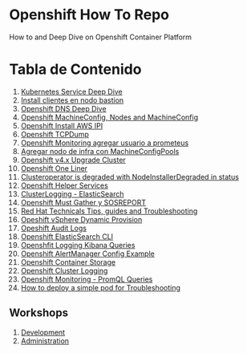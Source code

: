 Openshift How To Repo
=====================

How to and Deep Dive on Openshift Container Platform

# Tabla de Contenido

1. [Kubernetes Service Deep Dive](howto/kubernetes-service-deep-dive.md)
2. [Install clientes en nodo bastion](howto/install-clientes.md)
3. [Openshift DNS Deep Dive](howto/openshift-dns-deep-dive.md)
4. [Openshift MachineConfig, Nodes and MachineConfig](howto/openshift-machineconfigpool.md)
5. [Openshift Install AWS IPI](howto/openshift-install-aws-ipi.adoc)
6. [Openshift TCPDump](howto/openshift-tcpdump.adoc)
7. [Openshift Monitoring agregar usuario a prometeus](howto/openshift-monitoring-prometheus-user.adoc)
8. [Agregar nodo de infra con MachineConfigPools](howto/openshift-machineconfigpools.sh)
9. [Openshift v4.x Upgrade Cluster](howto/openshift-upgrade.md)
10. [Openshift One Liner](howto/openshift-oneliner.sh)
11. [Clusteroperator is degraded with NodeInstallerDegraded in status](https://access.redhat.com/solutions/4849711)
12. [Openshift Helper Services](https://github.com/RedHatOfficial/ocp4-helpernode)
13. [ClusterLogging - ElasticSearch](howto/openshift-clusterlogging.sh)
14. [Openshift Must Gather y SOSREPORT](howto/openshift-sosreport-must-gather.md)
15. [Red Hat Technicals Tips, guides and Troubleshooting](https://access.redhat.com/articles/4217411)
16. [Opeshift vSphere Dynamic Provision](howto/openshift-vmware-dynamic-provision.sh)
17. [Opeshift Audit Logs](howto/openshift-audit-logs.sh)
18. [Openshift ElasticSearch CLI](howto/openshift-elasticsearch-cli.md)
19. [Openshfit Logging Kibana Queries](howto/openshift-elasticsearch-queries.md)
20. [Openshift AlertManager Config Example](howto/openshift-monitoring-alertmanager.md)
21. [Openshift Container Storage](howto/openshift-container-storage-v4.md)
22. [Openshift Cluster Logging](howto/openshift-logging-how-to-add-old-pvc.md)
23. [Openshift Monitoring - PromQL Queries](howto/openshift-monitoring-promql-queries.md)
24. [How to deploy a simple pod for Troubleshooting](howto/how-to-generate-pod-test.md)


## Workshops

1. [Development](workshops/workshop-development-agosto-2020.pdf)
2. [Administration](workshops/workshop-administration-agosto-2020.pdf)
